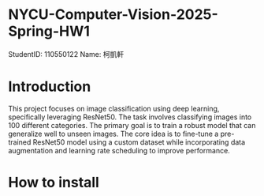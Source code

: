 # NYCU-Computer-Vision-2025-Spring-HW1
StudentID: 110550122
Name: 柯凱軒

# Introduction
This project focuses on image classification using deep learning, specifically leveraging ResNet50. The task involves classifying images into 100 different categories. The primary goal is to train a robust model that can generalize well to unseen images. The core idea is to fine-tune a pre-trained ResNet50 model using a custom dataset while incorporating data augmentation and learning rate scheduling to improve performance.

# How to install
